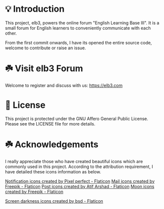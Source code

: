 # 💡 Introduction

This project, elb3, powers the online forum "English Learning Base III". It is a small forum for English learners to conveniently communicate with each other.

From the first commit onwards, I have its opened the entire source code, welcome to contribute or raise an issue.

# ☘️ Visit elb3 Forum

Welcome to register and discuss with us: https://elb3.com

# 🪪 License

This project is protected under the GNU Affero General Public License.  
Please see the LICENSE file for more details.

# ☘️ Acknowledgements

I really appreciate those who have created beautiful icons which are commonly used in this project. According to the attribution requirement, I have detailed these icons information as below.

<a href="https://www.flaticon.com/free-icons/notification" title="notification icons">Notification icons created by Pixel perfect - Flaticon</a>
<a href="https://www.flaticon.com/free-icons/mail" title="mail icons">Mail icons created by Freepik - Flaticon</a>
<a href="https://www.flaticon.com/free-icons/post" title="post icons">Post icons created by Atif Arshad - Flaticon</a>
<a href="https://www.flaticon.com/free-icons/moon" title="moon icons">Moon icons created by Freepik - Flaticon</a>

<a href="https://www.flaticon.com/free-icons/screen-darkness" title="screen darkness icons">Screen darkness icons created by bsd - Flaticon</a>
